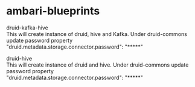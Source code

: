 # ambari-blueprints



druid-kafka-hive<br>
This will create instance of druid, hive and Kafka.  Under druid-commons update password property <br>
"druid.metadata.storage.connector.password": "*****"<br>

druid-hive<br>
This will create instance of druid and hive.  Under druid-commons update password property <br>
"druid.metadata.storage.connector.password": "*****"

